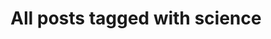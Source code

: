 ---
layout: tag
title: "All posts tagged with science"
permalink: /weblog/tags/science/
taxonomy: science
---